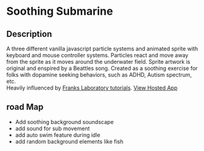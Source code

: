 # Soothing Submarine

## Description
A  three different vanilla javascript particle systems and animated sprite with keyboard and mouse controller systems.  Particles react and move away from the sprite as it moves around the underwater field.  Sprite artwork is original and enspired by a Beattles song. Created as a soothing exercise for folks with dopamine seeking behaviors, such as ADHD, Autism spectrum, etc. <br>  Heavily influenced by [Franks Laboratory tutorials](https://www.youtube.com/@Frankslaboratory).
[View Hosted App](https://apps4everyone.tech/apps/sub-swim/index.html)

## road Map

- Add soothing background soundscape
- add sound for sub movement
- add auto swim feature during idle
- add random background elements like fish


